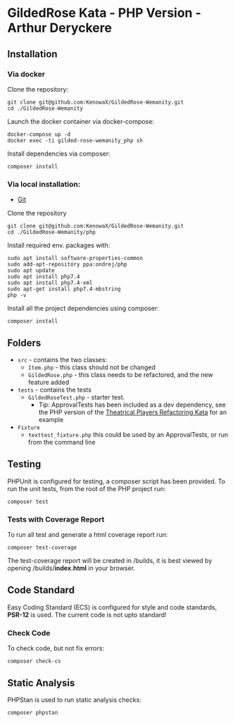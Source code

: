 # GildedRose Kata - PHP Version - Arthur Deryckere

## Installation

### Via docker

Clone the repository:

```shell script
git clone git@github.com:KenowaX/GildedRose-Wemanity.git
cd ./GildedRose-Wemanity
```

Launch the docker container via docker-compose:

```shell script
docker-compose up -d
docker exec -ti gilded-rose-wemanity_php sh
```

Install dependencies via composer:

```shell script
composer install
```


### Via local installation:

- [Git](https://git-scm.com/downloads)

Clone the repository

```shell script
git clone git@github.com:KenowaX/GildedRose-Wemanity.git
cd ./GildedRose-Wemanity/php
```

Install required env. packages with:

```shell script
sudo apt install software-properties-common
sudo add-apt-repository ppa:ondrej/php
sudo apt update
sudo apt install php7.4
sudo apt install php7.4-xml
sudo apt-get install php7.4-mbstring
php -v
```

Install all the project dependencies using composer:

```shell script
composer install
```

## Folders

- `src` - contains the two classes:
    - `Item.php` - this class should not be changed
    - `GildedRose.php` - this class needs to be refactored, and the new feature added
- `tests` - contains the tests
    - `GildedRoseTest.php` - starter test.
        - Tip: ApprovalTests has been included as a dev dependency, see the PHP version of
          the [Theatrical Players Refactoring Kata](https://github.com/emilybache/Theatrical-Players-Refactoring-Kata/)
          for an example
- `Fixture`
    - `texttest_fixture.php` this could be used by an ApprovalTests, or run from the command line

## Testing

PHPUnit is configured for testing, a composer script has been provided. To run the unit tests, from the root of the PHP
project run:

```shell script
composer test
```

### Tests with Coverage Report

To run all test and generate a html coverage report run:

```shell script
composer test-coverage
```

The test-coverage report will be created in /builds, it is best viewed by opening /builds/**index.html** in your
browser.

## Code Standard

Easy Coding Standard (ECS) is configured for style and code standards, **PSR-12** is used. The current code is not upto
standard!

### Check Code

To check code, but not fix errors:

```shell script
composer check-cs
```

## Static Analysis

PHPStan is used to run static analysis checks:

```shell script
composer phpstan
```
